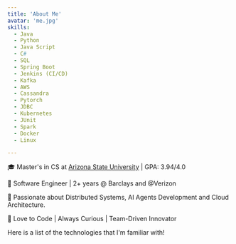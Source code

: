 ```yaml
---
title: 'About Me'
avatar: 'me.jpg'
skills:
  - Java
  - Python
  - Java Script
  - C#
  - SQL
  - Spring Boot
  - Jenkins (CI/CD)
  - Kafka
  - AWS
  - Cassandra
  - Pytorch
  - JDBC
  - Kubernetes
  - JUnit
  - Spark 
  - Docker
  - Linux

---
```


🎓 Master's in CS at [Arizona State University](https://www.asu.edu/) | GPA: 3.94/4.0

🔧 Software Engineer | 2+ years @ Barclays and @Verizon

🚀 Passionate about Distributed Systems, AI Agents Development and Cloud Architecture. 

🤝 Love to Code | Always Curious | Team-Driven Innovator

Here is a list of the technologies that I'm familiar with!
